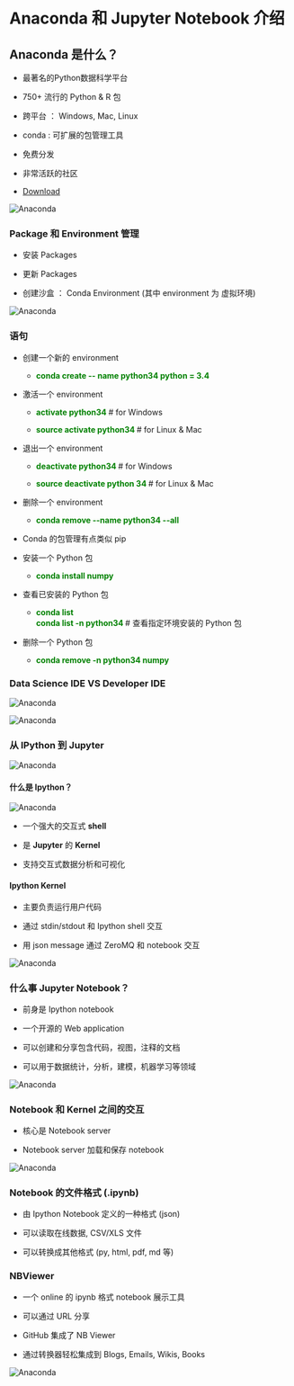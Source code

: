 # Anaconda 和 Jupyter Notebook 介绍

## Anaconda 是什么？

- 最著名的Python数据科学平台
  
- 750+ 流行的 Python & R 包
  
- 跨平台 ： Windows, Mac, Linux
  
- conda : 可扩展的包管理工具
  
- 免费分发
  
- 非常活跃的社区
  
- [Download](https://www.anaconda.com/download/)
  
![Anaconda](Resource/00.png)

### Package 和 Environment 管理

- 安装 Packages
  
- 更新 Packages

- 创建沙盒 ： Conda Environment (其中 environment 为 虚拟环境)
  
![Anaconda](Resource/01.png)

### 语句

- 创建一个新的 environment

  - **<font color="green"> conda create -- name python34 python = 3.4</font>**

- 激活一个 environment

   - **<font color="green"> activate python34 </font>** # for Windows
  
   - **<font color="green"> source activate python34 </font>** # for Linux & Mac

- 退出一个 environment


    - **<font color="green"> deactivate python34 </font>** # for Windows

    - **<font color="green"> source deactivate python 34 </font>** # for Linux & Mac

- 删除一个 environment

    - **<font color="green"> conda remove --name python34 --all </font>**

- Conda 的包管理有点类似 pip
  
- 安装一个 Python 包
  
  - **<font color="green"> conda install numpy </font>**

- 查看已安装的 Python 包


    - **<font color="green"> conda list <br> conda list -n python34 </font>** # 查看指定环境安装的 Python 包
  
- 删除一个 Python 包


    - **<font color="green"> conda remove -n python34 numpy </font>**

### Data Science IDE VS Developer IDE

![Anaconda](Resource/02.png)

![Anaconda](Resource/03.png)

### 从 IPython 到 Jupyter

![Anaconda](Resource/04.png)

#### 什么是 Ipython？

![Anaconda](Resource/05.png)

- 一个强大的交互式 **shell**
  
- 是 **Jupyter** 的 **Kernel**
  
- 支持交互式数据分析和可视化

#### Ipython Kernel

- 主要负责运行用户代码
  
- 通过 stdin/stdout 和 Ipython shell 交互

- 用 json message 通过 ZeroMQ 和 notebook 交互
  
![Anaconda](Resource/06.png)

### 什么事 Jupyter Notebook？

- 前身是 Ipython notebook

- 一个开源的 Web application

- 可以创建和分享包含代码，视图，注释的文档 

- 可以用于数据统计，分析，建模，机器学习等领域

![Anaconda](Resource/07.png)

### Notebook 和 Kernel 之间的交互

- 核心是 Notebook server

- Notebook server 加载和保存 notebook

![Anaconda](Resource/08.png)

### Notebook 的文件格式 (.ipynb)

- 由 Ipython Notebook 定义的一种格式 (json)

- 可以读取在线数据, CSV/XLS 文件

- 可以转换成其他格式 (py, html, pdf, md 等)

### NBViewer

- 一个 online 的 ipynb 格式 notebook 展示工具

- 可以通过 URL 分享

- GitHub 集成了 NB Viewer

- 通过转换器轻松集成到 Blogs, Emails, Wikis, Books
  
![Anaconda](Resource/09.png)